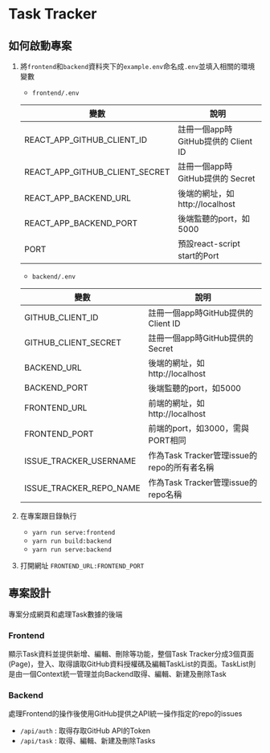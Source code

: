 # Task Tracker
## 如何啟動專案

1. 將`frontend`和`backend`資料夾下的`example.env`命名成`.env`並填入相關的環境變數

    * `frontend/.env`

    |               變數                |               說明                 |
    | --------------------------------- | --------------------------------- |
    | REACT_APP_GITHUB_CLIENT_ID        | 註冊一個app時GitHub提供的 Client ID |
    | REACT_APP_GITHUB_CLIENT_SECRET    | 註冊一個app時GitHub提供的 Secret |
    | REACT_APP_BACKEND_URL             | 後端的網址，如http://localhost |
    | REACT_APP_BACKEND_PORT            | 後端監聽的port，如5000 |
    | PORT                              | 預設react-script start的Port |

    * `backend/.env`

    |               變數                |               說明                 |
    | --------------------------------- | --------------------------------- |
    | GITHUB_CLIENT_ID                  | 註冊一個app時GitHub提供的 Client ID |
    | GITHUB_CLIENT_SECRET              | 註冊一個app時GitHub提供的 Secret |
    | BACKEND_URL                       | 後端的網址，如http://localhost |
    | BACKEND_PORT                      | 後端監聽的port，如5000 |
    | FRONTEND_URL                      | 前端的網址，如http://localhost|
    | FRONTEND_PORT                     | 前端的port，如3000，需與PORT相同 |
    | ISSUE_TRACKER_USERNAME            | 作為Task Tracker管理issue的repo的所有者名稱 |
    | ISSUE_TRACKER_REPO_NAME           | 作為Task Tracker管理issue的repo名稱 |

2. 在專案跟目錄執行

    *  `yarn run serve:frontend`
    *  `yarn run build:backend`
    *  `yarn run serve:backend`

3. 打開網址 `FRONTEND_URL:FRONTEND_PORT`

## 專案設計

專案分成網頁和處理Task數據的後端

### Frontend
顯示Task資料並提供新增、編輯、刪除等功能，整個Task Tracker分成3個頁面(Page)，登入、取得讀取GitHub資料授權碼及編輯TaskList的頁面。TaskList則是由一個Context統一管理並向Backend取得、編輯、新建及刪除Task

### Backend
處理Frontend的操作後使用GitHub提供之API統一操作指定的repo的issues

* `/api/auth` : 取得存取GitHub API的Token 
* `/api/task` : 取得、編輯、新建及刪除Tasks